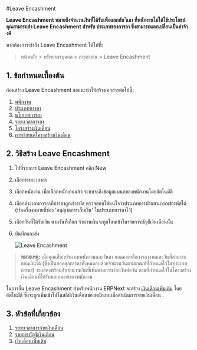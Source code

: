 <!-- add-breadcrumbs -->
#Leave Encashment



**Leave Encashment หมายถึงจำนวนเงินที่ได้รับเพื่อแลกกับ ันลา ที่พนักงานไม่ได้ใช้ประโยชน์ คุณสามารถส่ง Leave Encashment สำหรับ ประเภทของการลา ซึ่งสามารถแลกเปลี่ยนเป็นค่าจ้างด้**

หากต้องการเข้าถึง Leave Encashment ให้ไปที่:

> หน้าหลัก > ทรัพยากรบุคคล > การลางาน > Leave Encashment


## 1. ข้อกำหนดเบื้องต้น

ก่อนสร้าง Leave Encashment ขอแนะนำให้สร้างเอกสารต่อไปนี้:

1. [พนักงาน](/docs/user/manual/th/human-resources/leave-allocation)
1. [ประเภทการลา](/docs/user/manual/th/human-resources/leave-type)
1. [นโยบายการลา](/docs/user/manual/th/human-resources/leave-policy)
1. [ระยะเวลาการลา](/docs/user/manual/th/human-resources/leave-period)
1. [โครงสร้างเงินเดือน](/docs/user/manual/th/human-resources/salary-structure)
1. [การกำหนดโครงสร้างเงินเดือน](/docs/user/manual/th/human-resources/salary-structure-assignment)

## 2. วิธีสร้าง Leave Encashment

1. ไปที่รายการ Leave Encashment คลิก New
1. เลือกระยะเวลาลา
1. เลือกพนักงาน เมื่อเลือกพนักงานแล้ว ระบบจะดึงข้อมูลแผนกของพนักงานโดยอัตโนมัติ
1. เลือกประเภทการลาที่การลาถูกเข้ารหัส ตรวจสอบให้แน่ใจว่าประเภทการฝากสามารถเข้ารหัสได้ (ทำเครื่องหมายที่ช่อง 'อนุญาตการเก็บเงิน' ในประเภทการลาไว้)
1. เลือกวันที่ได้รับเงิน ตามวันที่เลือก จำนวนเงินจะถูกโอนเข้าในรายการบัญชีเงินเดือนนั้น
1. บันทึกและส่ง

	<img class="screenshot" alt="Leave Encashment"
	src="{{docs_base_url}}/assets/img/human-resources/leave-encashment-new.png">


> **หมายเหตุ:** เมื่อคุณเลือกประเภทพนักงานและวันลา ยอดคงเหลือการลางานและวันที่สามารถถอนเงินได้ (ซึ่งเป็นยอดดุลการลาทั้งหมดลบด้วยจำนวนวันตามเกณฑ์ที่กำหนดไว้ในประเภทการลา) จะแสดงพร้อมกับจำนวนเงินที่เพิ่มตามการฝากเงินต่อวัน ตามที่กำหนดไว้ในโครงสร้างเงินเดือนที่ได้รับมอบหมายของพนักงาน


ในการยื่น Leave Encashment สำหรับพนักงาน ERPNext จะสร้าง [เงินเดือนเพิ่มเติม](/docs/user/manual/th/human-resources/additional-salary) โดยอัตโนมัติ ซึ่งจะถูกเพิ่มเข้าไปในสลิปเงินเดือนของพนักงานเมื่อดำเนินการจ่ายเงินเดือน .



## 3. หัวข้อที่เกี่ยวข้อง

1. [ระยะเวลาการจ่ายเงินเดือน](/docs/user/manual/th/human-resources/payroll-period)
1. [รายการบัญชีเงินเดือน](/docs/user/manual/th/human-resources/payroll-entry)
1. [เงินเดือนเพิ่มเติม](/docs/user/manual/th/human-resources/additional-salary)


